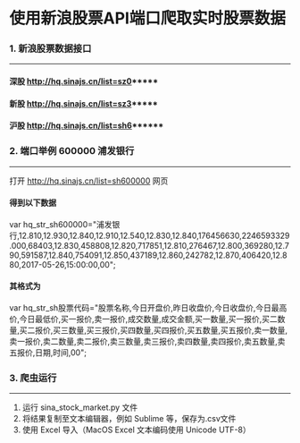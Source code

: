 # 使用新浪股票API端口爬取实时股票数据

### 1. 新浪股票数据接口
-----
#### 深股 http://hq.sinajs.cn/list=sz0***** 

#### 新股 http://hq.sinajs.cn/list=sz3*****

#### 沪股 http://hq.sinajs.cn/list=sh6******

### 2. 端口举例 600000 浦发银行
-----
打开 http://hq.sinajs.cn/list=sh600000 网页

#### 得到以下数据
var hq_str_sh600000="浦发银行,12.810,12.930,12.840,12.910,12.540,12.830,12.840,176456630,2246593329.000,68403,12.830,458808,12.820,717851,12.810,276467,12.800,369280,12.790,591587,12.840,754091,12.850,437189,12.860,242782,12.870,406420,12.880,2017-05-26,15:00:00,00";
#### 其格式为 
var hq_str_sh股票代码="股票名称,今日开盘价,昨日收盘价,今日收盘价,今日最高价,今日最低价,买一报价,卖一报价,成交数量,成交金额,买一数量,买一报价,买二数量,买二报价,买三数量,买三报价,买四数量,买四报价,买五数量,买五报价,卖一数量,卖一报价,卖二数量,卖二报价,卖三数量,卖三报价,卖四数量,卖四报价,卖五数量,卖五报价,日期,时间,00";

### 3. 爬虫运行
-----
1. 运行 sina_stock_market.py 文件
2. 将结果复制至文本编辑器，例如 Sublime 等，保存为.csv文件
3. 使用 Excel 导入（MacOS Excel 文本编码使用 Unicode UTF-8）

